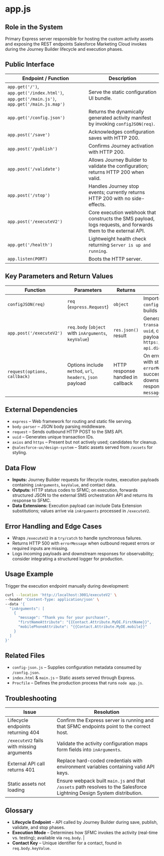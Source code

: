 # app.js

## Role in the System
Primary Express server responsible for hosting the custom activity assets and exposing the REST endpoints Salesforce Marketing Cloud invokes during the Journey Builder lifecycle and execution phases.

## Public Interface
| Endpoint / Function | Description |
| --- | --- |
| `app.get('/')`, `app.get('/index.html')`, `app.get('/main.js')`, `app.get('/main.js.map')` | Serve the static configuration UI bundle. |
| `app.get('/config.json')` | Returns the dynamically generated activity manifest by invoking `configJSON(req)`. |
| `app.post('/save')` | Acknowledges configuration saves with HTTP 200. |
| `app.post('/publish')` | Confirms Journey activation with HTTP 200. |
| `app.post('/validate')` | Allows Journey Builder to validate the configuration; returns HTTP 200 when valid. |
| `app.post('/stop')` | Handles Journey stop events; currently returns HTTP 200 with no side-effects. |
| `app.post('/executeV2')` | Core execution webhook that constructs the SMS payload, logs requests, and forwards them to the external API. |
| `app.get('/health')` | Lightweight health check returning `Server is up and running`. |
| `app.listen(PORT)` | Boots the HTTP server. |

## Key Parameters and Return Values
| Function | Parameters | Returns | Notes |
| --- | --- | --- | --- |
| `configJSON(req)` | `req` (`express.Request`) | `object` | Imported from `config-json.js`; builds `config.json`. |
| `app.post('/executeV2')` | `req.body` (`object` with `inArguments`, `keyValue`) | `res.json()` result | Generates `transactionID` via `uuid`, constructs payload, and relays to `https://engage-api.digo.link/notify`. |
| `request(options, callback)` | Options include `method`, `url`, `headers`, `json` payload | HTTP response handled in callback | On error, responds with status 500 and `{ errorMessage }`. On success, echoes downstream response in `{ message: body }`. |

## External Dependencies
* `express` – Web framework for routing and static file serving.
* `body-parser` – JSON body parsing middleware.
* `request` – Sends outbound HTTP POST to the SMS API.
* `uuid` – Generates unique transaction IDs.
* `axios` and `https` – Present but not actively used; candidates for cleanup.
* `@salesforce-ux/design-system` – Static assets served from `/assets` for styling.

## Data Flow
* **Inputs:** Journey Builder requests for lifecycle routes, execution payloads containing `inArguments`, `keyValue`, and contact data.
* **Outputs:** HTTP status codes to SFMC; on execution, forwards structured JSON to the external SMS orchestration API and returns its response to SFMC.
* **Data Extensions:** Execution payload can include Data Extension substitutions; values arrive via `inArguments` processed in `/executeV2`.

## Error Handling and Edge Cases
* Wraps `/executeV2` in a `try/catch` to handle synchronous failures.
* Returns HTTP 500 with `errorMessage` when outbound request errors or required inputs are missing.
* Logs incoming payloads and downstream responses for observability; consider integrating a structured logger for production.

## Usage Example
Trigger the execution endpoint manually during development:
```bash
curl --location 'http://localhost:3001/executeV2' \
--header 'Content-Type: application/json' \
--data '{
  "inArguments": [
    {
      "message": "Thank you for your purchase!",
      "firstNameAttribute": "{{Contact.Attribute.MyDE.FirstName}}",
      "mobilePhoneAttribute": "{{Contact.Attribute.MyDE.mobile}}"
    }
  ]
}'
```

## Related Files
* `config-json.js` – Supplies configuration metadata consumed by `/config.json`.
* `index.html` & `main.js` – Static assets served through Express.
* `Procfile` – Defines the production process that runs `node app.js`.

## Troubleshooting
| Issue | Resolution |
| --- | --- |
| Lifecycle endpoints returning 404 | Confirm the Express server is running and that SFMC endpoints point to the correct host. |
| `/executeV2` fails with missing arguments | Validate the activity configuration maps form fields into `inArguments`. |
| External API call returns 401 | Replace hard-coded credentials with environment variables containing valid API keys. |
| Static assets not loading | Ensure webpack built `main.js` and that `/assets` path resolves to the Salesforce Lightning Design System distribution. |

## Glossary
* **Lifecycle Endpoint** – API called by Journey Builder during save, publish, validate, and stop phases.
* **Execution Mode** – Determines how SFMC invokes the activity (real-time vs. testing); available via `req.body`. |
* **Contact Key** – Unique identifier for a contact, found in `req.body.keyValue`.
